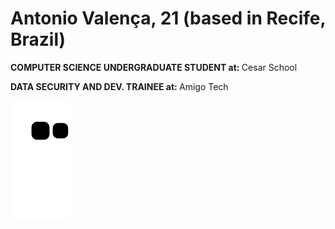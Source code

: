 <h1> Antonio Valença,  21 (based in Recife, Brazil) </h1>
<p> <strong> COMPUTER SCIENCE UNDERGRADUATE STUDENT at: </strong> Cesar School </p>
<p> <strong> DATA SECURITY AND DEV. TRAINEE at: </strong> Amigo Tech </p>

![Snake animation](https://github.com/antoniotvalenca/antoniotvalenca/blob/output/github-contribution-grid-snake.svg)
</div>
